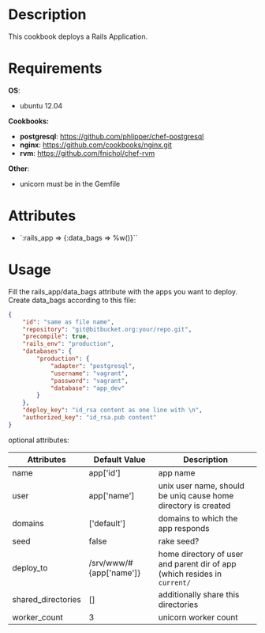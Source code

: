 Description
===========

This cookbook deploys a Rails Application. 

Requirements
============

**OS**:

- ubuntu 12.04

**Cookbooks:**

- **postgresql**: https://github.com/phlipper/chef-postgresql
- **nginx**: https://github.com/cookbooks/nginx.git
- **rvm**: https://github.com/fnichol/chef-rvm

**Other**:

- unicorn must be in the Gemfile

Attributes
==========

- `:rails_app => {:data_bags => %w()}``

Usage
=====

Fill the rails_app/data_bags attribute with the apps you want to deploy. Create data_bags according to this file:

```json
{
    "id": "same as file name",
    "repository": "git@bitbucket.org:your/repo.git",
    "precompile": true,
    "rails_env": "production",
    "databases": {
        "production": {
            "adapter": "postgresql",
            "username": "vagrant",
            "password": "vagrant",
            "database": "app_dev"
        }
    },
    "deploy_key": "id_rsa content as one line with \n",
    "authorized_key": "id_rsa.pub content"
}
```

optional attributes:

| Attributes | Default Value | Description |
| ---------- | ------------- | ----------- |
| name       | app['id']     | app name |
| user       | app['name']   | unix user name, should be uniq cause home directory is created |
| domains    | ['default']   | domains to which the app responds |
| seed       | false         | rake seed? |
| deploy_to  | /srv/www/#{app['name']} | home directory of user and parent dir of app (which resides in `current/` |
| shared_directories | [] | additionally share this directories |
| worker_count | 3 | unicorn worker count |

